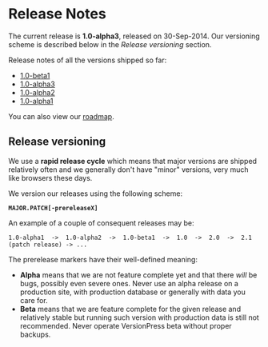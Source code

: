 # Release Notes #

The current release is **1.0-alpha3**, released on 30-Sep-2014. Our versioning scheme is described below in the *Release versioning* section.

Release notes of all the versions shipped so far:

* [1.0-beta1](./release-notes/1.0-beta1)
* [1.0-alpha3](./release-notes/1.0-alpha3)
* [1.0-alpha2](./release-notes/1.0-alpha2)
* [1.0-alpha1](./release-notes/1.0-alpha1)

You can also view our [roadmap](./release-notes/roadmap).


## Release versioning ##

We use a **rapid release cycle** which means that major versions are shipped relatively often and we generally don't have "minor" versions, very much like browsers these days.

We version our releases using the following scheme:

**`MAJOR.PATCH[-prereleaseX]`**

An example of a couple of consequent releases may be:

    1.0-alpha1  ->  1.0-alpha2  ->  1.0-beta1  ->  1.0  ->  2.0  ->  2.1 (patch release) -> ... 

The prerelease markers have their well-defined meaning:

* **Alpha** means that we are not feature complete yet and that there *will* be bugs, possibly even severe ones. Never use an alpha release on a production site, with production database or generally with data you care for.
* **Beta** means that we are feature complete for the given release and relatively stable but running such version with production data is still not recommended. Never operate VersionPress beta without proper backups.